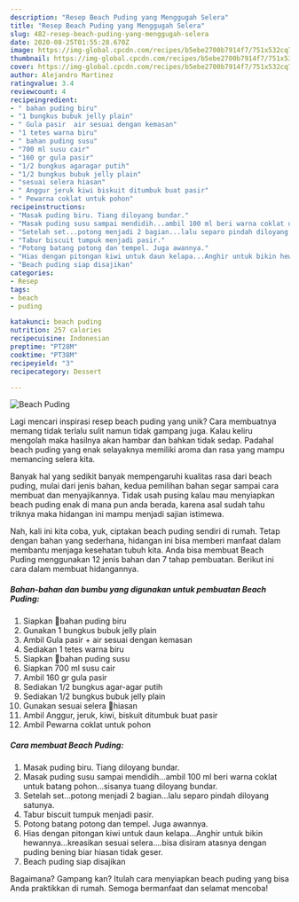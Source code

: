 ```yaml
---
description: "Resep Beach Puding yang Menggugah Selera"
title: "Resep Beach Puding yang Menggugah Selera"
slug: 482-resep-beach-puding-yang-menggugah-selera
date: 2020-08-25T01:55:28.670Z
image: https://img-global.cpcdn.com/recipes/b5ebe2700b7914f7/751x532cq70/beach-puding-foto-resep-utama.jpg
thumbnail: https://img-global.cpcdn.com/recipes/b5ebe2700b7914f7/751x532cq70/beach-puding-foto-resep-utama.jpg
cover: https://img-global.cpcdn.com/recipes/b5ebe2700b7914f7/751x532cq70/beach-puding-foto-resep-utama.jpg
author: Alejandro Martinez
ratingvalue: 3.4
reviewcount: 4
recipeingredient:
- " bahan puding biru"
- "1 bungkus bubuk jelly plain"
- " Gula pasir  air sesuai dengan kemasan"
- "1 tetes warna biru"
- " bahan puding susu"
- "700 ml susu cair"
- "160 gr gula pasir"
- "1/2 bungkus agaragar putih"
- "1/2 bungkus bubuk jelly plain"
- "sesuai selera hiasan"
- " Anggur jeruk kiwi biskuit ditumbuk buat pasir"
- " Pewarna coklat untuk pohon"
recipeinstructions:
- "Masak puding biru. Tiang diloyang bundar."
- "Masak puding susu sampai mendidih...ambil 100 ml beri warna coklat untuk batang pohon...sisanya tuang diloyang bundar."
- "Setelah set...potong menjadi 2 bagian...lalu separo pindah diloyang satunya."
- "Tabur biscuit tumpuk menjadi pasir."
- "Potong batang potong dan tempel. Juga awannya."
- "Hias dengan pitongan kiwi untuk daun kelapa...Anghir untuk bikin hewannya...kreasikan sesuai selera....bisa disiram atasnya dengan puding bening biar hiasan tidak geser."
- "Beach puding siap disajikan"
categories:
- Resep
tags:
- beach
- puding

katakunci: beach puding 
nutrition: 257 calories
recipecuisine: Indonesian
preptime: "PT28M"
cooktime: "PT38M"
recipeyield: "3"
recipecategory: Dessert

---
```



![Beach Puding](https://img-global.cpcdn.com/recipes/b5ebe2700b7914f7/751x532cq70/beach-puding-foto-resep-utama.jpg)

Lagi mencari inspirasi resep beach puding yang unik? Cara membuatnya memang tidak terlalu sulit namun tidak gampang juga. Kalau keliru mengolah maka hasilnya akan hambar dan bahkan tidak sedap. Padahal beach puding yang enak selayaknya memiliki aroma dan rasa yang mampu memancing selera kita.



Banyak hal yang sedikit banyak mempengaruhi kualitas rasa dari beach puding, mulai dari jenis bahan, kedua pemilihan bahan segar sampai cara membuat dan menyajikannya. Tidak usah pusing kalau mau menyiapkan beach puding enak di mana pun anda berada, karena asal sudah tahu triknya maka hidangan ini mampu menjadi sajian istimewa.


Nah, kali ini kita coba, yuk, ciptakan beach puding sendiri di rumah. Tetap dengan bahan yang sederhana, hidangan ini bisa memberi manfaat dalam membantu menjaga kesehatan tubuh kita. Anda bisa membuat Beach Puding menggunakan 12 jenis bahan dan 7 tahap pembuatan. Berikut ini cara dalam membuat hidangannya.

<!--inarticleads1-->

##### Bahan-bahan dan bumbu yang digunakan untuk pembuatan Beach Puding:

1. Siapkan  💙bahan puding biru
1. Gunakan 1 bungkus bubuk jelly plain
1. Ambil  Gula pasir + air sesuai dengan kemasan
1. Sediakan 1 tetes warna biru
1. Siapkan  🤍bahan puding susu
1. Siapkan 700 ml susu cair
1. Ambil 160 gr gula pasir
1. Sediakan 1/2 bungkus agar-agar putih
1. Sediakan 1/2 bungkus bubuk jelly plain
1. Gunakan sesuai selera 💚hiasan
1. Ambil  Anggur, jeruk, kiwi, biskuit ditumbuk buat pasir
1. Ambil  Pewarna coklat untuk pohon




<!--inarticleads2-->

##### Cara membuat Beach Puding:

1. Masak puding biru. Tiang diloyang bundar.
1. Masak puding susu sampai mendidih...ambil 100 ml beri warna coklat untuk batang pohon...sisanya tuang diloyang bundar.
1. Setelah set...potong menjadi 2 bagian...lalu separo pindah diloyang satunya.
1. Tabur biscuit tumpuk menjadi pasir.
1. Potong batang potong dan tempel. Juga awannya.
1. Hias dengan pitongan kiwi untuk daun kelapa...Anghir untuk bikin hewannya...kreasikan sesuai selera....bisa disiram atasnya dengan puding bening biar hiasan tidak geser.
1. Beach puding siap disajikan




Bagaimana? Gampang kan? Itulah cara menyiapkan beach puding yang bisa Anda praktikkan di rumah. Semoga bermanfaat dan selamat mencoba!
